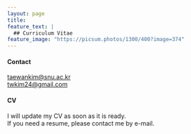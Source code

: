 ```yaml
---
layout: page
title:
feature_text: |
  ## Curriculum Vitae
feature_image: "https://picsum.photos/1300/400?image=374"
---
```


#### Contact
<a href="mailto:taewankim@snu.ac.kr?Subject=" target="_top">taewankim@snu.ac.kr</a>
<br>
<a href="mailto:twkim24@gmail.aocm?Subject=" target="_top">twkim24@gmail.com</a>

#### CV
I will update my CV as soon as it is ready.<br>
If you need a resume, please contact me by e-mail.

